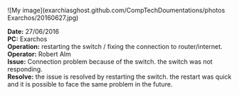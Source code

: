 ![My image](exarchiasghost.github.com/CompTechDoumentations/photos Exarchos/20160627.jpg)
    

**Date:** 27/06/2016  
**PC:** Exarchos  
**Operation:** restarting the switch / fixing the connection to router/internet.  
**Operator:** Robert Alm  
**Issue:** Connection problem because of the switch. the switch was not responding.  
**Resolve:** the issue is resolved by restarting the switch. the restart was quick and it is possible to face the same problem in the future.  